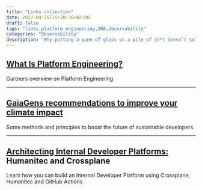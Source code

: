 ```yaml
---
title: "Links collection"
date: 2022-04-25T15:28:38+02:00
draft: false
tags: "links,platform engineering,SRE,observability"
categories: "Observability"
description: "Why putting a pane of glass on a pile of sh*t doesn’t solve your problem"
---
```

[What Is Platform Engineering?](https://www.gartner.com/en/articles/what-is-platform-engineering?utm_campaign=Monthly%20Newsletter&utm_medium=email&_hsmi=230371391&utm_content=230374352&utm_source=hs_email)
----
Gartners overview on Platform Engineering

----

[GaiaGens recommendations to improve your climate impact](https://gaiagen.eu/recommendations)
----
Some methods and principles to boost the future of sustainable developers

----

[Architecting Internal Developer Platforms:](https://humanitec.com/blog/crossplane-upbound-internal-developer-platforms-humanitec) Humanitec and Crossplane
----
Learn how you can build an Internal Developer Platform using Crossplane, Humanitec and GitHub Actions
